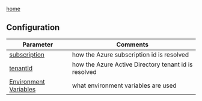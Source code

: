 [home](/readme.md)

## Configuration

|Parameter|Comments|
|-|-|
|[subscription         ](/docs/configuration/subscription.md         )| how the Azure subscription id is resolved            |
|[tenantId             ](/docs/configuration/tenantId.md             )| how the Azure Active Directory tenant id is resolved |
|[Environment Variables](/docs/configuration/environment-variables.md)| what environment variables are used                  |